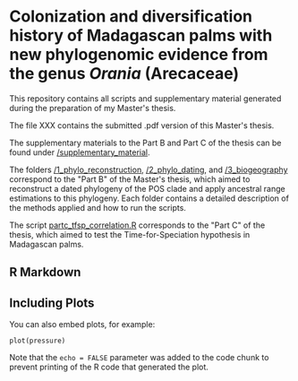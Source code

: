 # Colonization and diversification history of Madagascan palms with new phylogenomic evidence from the genus *Orania* (Arecaceae)


This repository contains all scripts and supplementary material generated during the preparation of my Master's thesis.

The file XXX contains the submitted .pdf version of this Master's thesis.

The supplementary materials to the Part B and Part C of the thesis can be found under [/supplementary_material](./supplementary_material).

The folders [/1_phylo_reconstruction](./1_phylo_reconstruction), [/2_phylo_dating](./2_phylo_dating), and [/3_biogeography](./3_biogeography) correspond to the "Part B" of the Master's thesis, which aimed to reconstruct a dated phylogeny of the POS clade and apply  ancestral range estimations to this phylogeny. Each folder contains a detailed description of the methods applied and how to run the scripts.

The script [partc_tfsp_correlation.R](partc_tfsp_correlation) corresponds to the "Part C" of the thesis, which aimed to test the Time-for-Speciation hypothesis in Madagascan palms.




## R Markdown


## Including Plots

You can also embed plots, for example:

```{r pressure, echo=FALSE}
plot(pressure)
```

Note that the `echo = FALSE` parameter was added to the code chunk to prevent printing of the R code that generated the plot.
